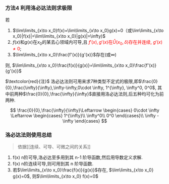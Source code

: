 ### 方法4 利用洛必达法则求极限

若

1. $\lim\limits_{x\to x_0}f(x)=\lim\limits_{x\to x_0}g(x)=0（或\lim\limits_{x\to x_0}|f(x)|=\lim\limits_{x\to x_0}|g(x)|=\infty)$
2. $f(x)$和$g(x)$在$x_0$的某去心领域内可导,且 <span style="color:red">$f'(x), g'(x)$在$\mathring{U}(x_0,\delta)$存在并连续, $g'(x)\not=0$</span>;
3. $\lim\limits_{x\to x_0}\frac{f'(x)}{g'(x)}$存在(或$\infty$)

则, $\lim\limits_{x\to x_0}\frac{f(x)}{g(x)}=\lim\limits_{x\to x_0}\frac{f'(x)}{g'(x)}$

$\textcolor{red}{注}$ 洛必达法则可用来求7种类型不定式的极限,即$\frac{0}{0},\frac{\infty}{\infty},\infty-\infty,0\cdot \infty, 1^{\infty}, \infty^0, 0^0$, 其中前两种$\frac{0}{0},\frac{\infty}{\infty}$直接用洛必达法则,后五种均可化为前两种.

$$
\frac{0}{0},\frac{\infty}{\infty}\Leftarrow
\begin{cases}
0\cdot \infty \Leftarrow
\begin{cases}
	1^{\infty}\\
	\infty^0\\
	0^0
\end{cases}\\
\infty - \infty
\end{cases}
$$

### 洛必达法则使用总结

> 依据[[连续、可导、可微之间的关系]]

1. f(x) n阶可导,洛必达至多用到其 n-1 阶导函数,然后用导数定义求解.
2. f(x) n阶连续可导,则可用到其 n 阶导函数.
3. 若$\lim\limits_{x\to x_0}\frac{f(x)}{g(x)}$存在, $\lim\limits_{x\to x_0} g(x)=0$, 则$\lim\limits_{x\to x_0} f(x)=0$
